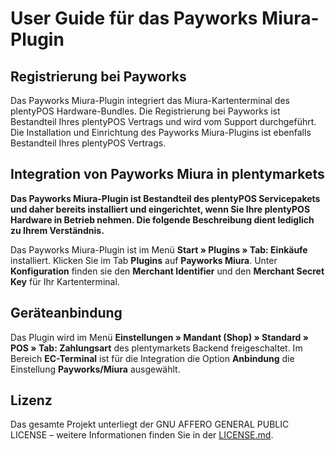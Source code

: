
# User Guide für das Payworks Miura-Plugin

<div class="container-toc"></div>

## Registrierung bei Payworks

Das Payworks Miura-Plugin integriert das Miura-Kartenterminal des plentyPOS Hardware-Bundles. Die Registrierung bei Payworks ist Bestandteil Ihres plentyPOS Vertrags und wird vom Support durchgeführt. Die Installation und Einrichtung des Payworks Miura-Plugins ist ebenfalls Bestandteil Ihres plentyPOS Vertrags.

## Integration von Payworks Miura in plentymarkets

**Das Payworks Miura-Plugin ist Bestandteil des plentyPOS Servicepakets und daher bereits installiert und eingerichtet, wenn Sie Ihre plentyPOS Hardware in Betrieb nehmen. Die folgende Beschreibung dient lediglich zu Ihrem Verständnis.**

Das Payworks Miura-Plugin ist im Menü **Start » Plugins » Tab: Einkäufe** installiert. Klicken Sie im Tab **Plugins** auf **Payworks Miura**. Unter **Konfiguration** finden sie den **Merchant Identifier** und den **Merchant Secret Key** für Ihr Kartenterminal.

## Geräteanbindung

Das Plugin wird im Menü **Einstellungen » Mandant (Shop) » Standard » POS » Tab: Zahlungsart** des plentymarkets Backend freigeschaltet. Im Bereich **EC-Terminal** ist für die Integration die Option **Anbindung** die Einstellung **Payworks/Miura** ausgewählt.

## Lizenz

Das gesamte Projekt unterliegt der GNU AFFERO GENERAL PUBLIC LICENSE – weitere Informationen finden Sie in der [LICENSE.md](https://github.com/plentymarkets/plugin-etsy/blob/master/LICENSE.md).

